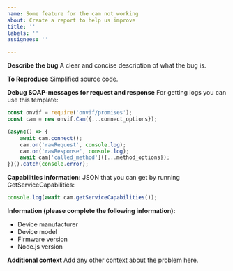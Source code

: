 ```yaml
---
name: Some feature for the cam not working
about: Create a report to help us improve
title: ''
labels: ''
assignees: ''

---
```


**Describe the bug**
A clear and concise description of what the bug is.

**To Reproduce**
Simplified source code.

**Debug SOAP-messages for request and response**
For getting logs you can use this template:
```js
const onvif = require('onvif/promises');
const cam = new onvif.Cam({...connect_options});

(async() => {
	await cam.connect();
	cam.on('rawRequest', console.log);
	cam.on('rawResponse', console.log);
	await cam['called_method']({...method_options});
})().catch(console.error);
```

**Capabilities information:**
JSON that you can get by running GetServiceCapabilities: 
```js 
console.log(await cam.getServiceCapabilities());
```

**Information (please complete the following information):**
 - Device manufacturer
 - Device model
 - Firmware version
 - Node.js version 

**Additional context**
Add any other context about the problem here.
